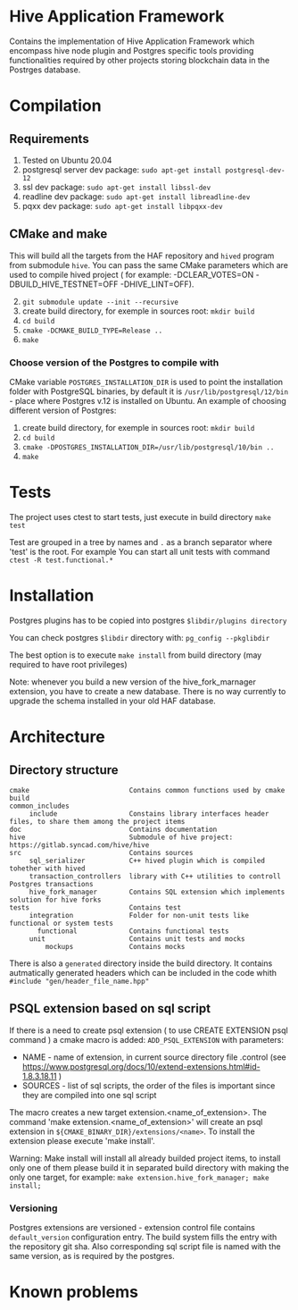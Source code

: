 # Hive Application Framework

Contains the implementation of Hive Application Framework which encompass hive node plugin and Postgres specific tools providing
functionalities required by other projects storing blockchain data in the Postrges database.

# Compilation
## Requirements
1. Tested on Ubuntu 20.04
2. postgresql server dev package: `sudo apt-get install postgresql-dev-12`
3. ssl dev package:               `sudo apt-get install libssl-dev`
4. readline dev package:          `sudo apt-get install libreadline-dev`
5. pqxx dev package:              `sudo apt-get install libpqxx-dev`

## CMake and make
This will build all the targets from the HAF repository and `hived` program from submodule `hive`. You can pass
the same CMake parameters which are used to compile hived project ( for example: -DCLEAR_VOTES=ON -DBUILD_HIVE_TESTNET=OFF -DHIVE_LINT=OFF).

2. `git submodule update --init --recursive`
3. create build directory, for exemple in sources root: `mkdir build`
4. `cd build`
5. `cmake -DCMAKE_BUILD_TYPE=Release ..`
6. `make`

### Choose version of the Postgres to compile with
CMake variable `POSTGRES_INSTALLATION_DIR` is used to point the installation folder
with PostgreSQL binaries, by default it is `/usr/lib/postgresql/12/bin` - place where Postgres v.12
is installed on Ubuntu. An example of choosing different version of Postgres:
1. create build directory, for exemple in sources root: `mkdir build`
2. `cd build`
3. `cmake -DPOSTGRES_INSTALLATION_DIR=/usr/lib/postgresql/10/bin ..`
4. `make`

# Tests
The project uses ctest to start tests, just execute in build directory `make test`

Test are grouped in a tree by names and `.` as a branch separator where 'test' is the root.
For example You can start all unit tests with command `ctest -R test.functional.*` 

# Installation
Postgres plugins has to be copied into postgres `$libdir/plugins directory`

You can check postgres `$libdir` directory with: `pg_config --pkglibdir`

The best option is to execute `make install` from build directory (may required to have root privileges)

Note: whenever you build a new version of the hive_fork_marnager extension, you have to create a new database.
There is no way currently to upgrade the schema installed in your old HAF database.

# Architecture
## Directory structure
   ```
   cmake                         Contains common functions used by cmake build
   common_includes
        include                  Constains library interfaces header files, to share them among the project items
   doc                           Contains documentation
   hive                          Submodule of hive project: https://gitlab.syncad.com/hive/hive
   src                           Contains sources
        sql_serializer           C++ hived plugin which is compiled tohether with hived
        transaction_controllers  library with C++ utilities to controll Postgres transactions 
        hive_fork_manager        Contains SQL extension which implements solution for hive forks 
   tests                         Contains test
        integration              Folder for non-unit tests like functional or system tests
          functional             Contains functional tests
        unit                     Contains unit tests and mocks
            mockups              Contains mocks 
   ```

There is also a `generated` directory inside the build directory. It contains autmatically generated headers which can be included
in the code whith ```#include "gen/header_file_name.hpp"```

## PSQL extension based on sql script
If there is a need to create psql extension ( to use CREATE EXTENSION psql command ) a cmake macro is added:
`ADD_PSQL_EXTENSION` with parameters:
- NAME - name of extension, in current source directory file <name>.control (see https://www.postgresql.org/docs/10/extend-extensions.html#id-1.8.3.18.11 ) 
- SOURCES - list of sql scripts, the order of the files is important since they are compiled into one sql script

The macro creates a new target extension.<name_of_extension>. The command 'make extension.<name_of_extension>' will create
an psql extension in `${CMAKE_BINARY_DIR}/extensions/<name>`.
To install the extension please execute 'make install'.

Warning: Make install will install all already builded project items, to install only one of them please build it
in separated build directory with making the only one target, for example: `make extension.hive_fork_manager; make install;` 

### Versioning
Postgres extensions are versioned - extension control file contains `default_version` configuration entry. The build system
fills the entry with the repository git sha.
Also corresponding sql script file is named with the same version, as is required by the postgres.
# Known problems
